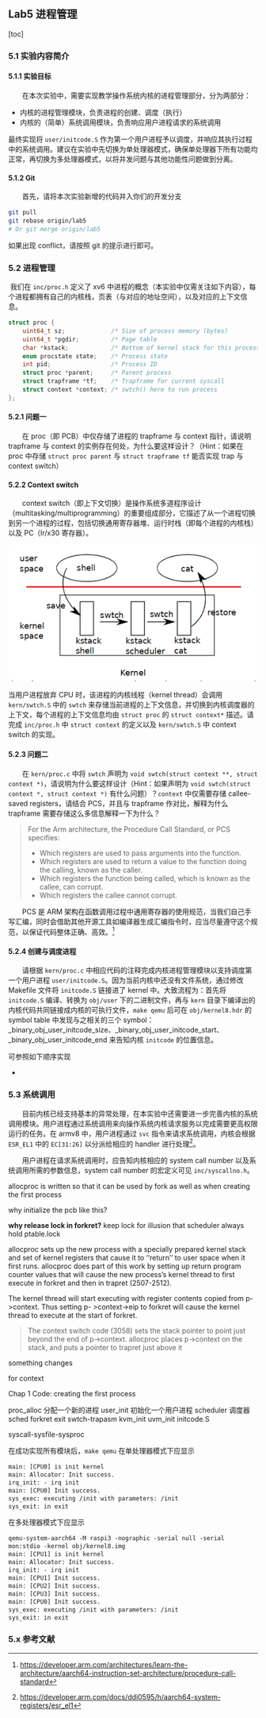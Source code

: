 ## Lab5 进程管理

[toc]

### 5.1 实验内容简介

#### 5.1.1 实验目标

　　在本次实验中，需要实现教学操作系统内核的进程管理部分，分为两部分：

- 内核的进程管理模块，负责进程的创建、调度（执行）
- 内核的（简单）系统调用模块，负责响应用户进程请求的系统调用

最终实现将 `user/initcode.S` 作为第一个用户进程予以调度，并响应其执行过程中的系统调用。建议在实验中先切换为单处理器模式，确保单处理器下所有功能均正常，再切换为多处理器模式，以将并发问题与其他功能性问题做到分离。

#### 5.1.2 Git

　　首先，请将本次实验新增的代码并入你们的开发分支

```bash
git pull
git rebase origin/lab5
# Or git merge origin/lab5
```

如果出现 conflict，请按照 git 的提示进行即可。

### 5.2 进程管理

​		我们在 `inc/proc.h` 定义了 xv6 中进程的概念（本实验中仅需关注如下内容），每个进程都拥有自己的内核栈，页表（与对应的地址空间），以及对应的上下文信息。

```c++
struct proc {
    uint64_t sz;             /* Size of process memory (bytes)          */
    uint64_t *pgdir;         /* Page table                              */
    char *kstack;            /* Bottom of kernel stack for this process */
    enum procstate state;    /* Process state                           */
    int pid;                 /* Process ID                              */
    struct proc *parent;     /* Parent process                          */
    struct trapframe *tf;    /* Trapframe for current syscall           */
    struct context *context; /* swtch() here to run process             */
};
```

#### 5.2.1 问题一

　　在 proc（即 PCB）中仅存储了进程的 trapframe 与 context 指针，请说明 trapframe 与 context 的实例存在何处，为什么要这样设计？（Hint：如果在 proc 中存储 `struct proc parent` 与 `struct trapframe tf` 能否实现 trap 与 context switch）

#### 5.2.2 Context switch

　　context switch（即上下文切换）是操作系统多道程序设计（multitasking/multiprogramming）的重要组成部分，它描述了从一个进程切换到另一个进程的过程，包括切换通用寄存器堆、运行时栈（即每个进程的内核栈）以及 PC（lr/x30 寄存器）。

<img src="Pic/Context-switch.png">

当用户进程放弃 CPU 时，该进程的内核线程（kernel thread）会调用 `kern/swtch.S` 中的 `swtch` 来存储当前进程的上下文信息，并切换到内核调度器的上下文，每个进程的上下文信息均由 `struct proc` 的 `struct context*` 描述。请完成 `inc/proc.h` 中 `struct context` 的定义以及 `kern/swtch.S` 中 context switch 的实现。

#### 5.2.3 问题二

　　在 `kern/proc.c` 中将 `swtch` 声明为 `void swtch(struct context **, struct context *)`，请说明为什么要这样设计（Hint：如果声明为 `void swtch(struct context *, struct context *)` 有什么问题）？`context` 中仅需要存储 callee-saved registers，请结合 PCS，并且与 trapframe 作对比，解释为什么 trapframe 需要存储这么多信息解释一下为什么？

>  For the Arm architecture, the Procedure Call Standard, or PCS specifies:
>
> - Which registers are used to pass arguments into the function.
> - Which registers are used to return a value to the function doing the calling, known as the caller.
> - Which registers the function being called, which is known as the callee, can corrupt.
> - Which registers the callee cannot corrupt.

　　PCS 是 ARM 架构在函数调用过程中通用寄存器的使用规范，当我们自己手写汇编，同时会借助其他开源工具如编译器生成汇编指令时，应当尽量遵守这个规范，以保证代码整体正确、高效。[^PCS]

#### 5.2.4 创建与调度进程

　　请根据 `kern/proc.c` 中相应代码的注释完成内核进程管理模块以支持调度第一个用户进程 `user/initcode.S`。因为当前内核中还没有文件系统，通过修改 Makefile 文件将 `initcode.S` 链接进了 kernel 中。大致流程为：首先将 `initcode.S` 编译、转换为 `obj/user` 下的二进制文件，再与 `kern` 目录下编译出的内核代码共同链接成内核的可执行文件，`make qemu` 后可在 `obj/kernel8.hdr` 的 symbol table 中发现与之相关的三个 symbol：\_binary_obj_user_initcode_size、\_binary_obj_user_initcode_start、\_binary_obj_user_initcode_end 来告知内核 `initcode` 的位置信息。

可参照如下顺序实现

- 

### 5.3 系统调用

　　目前内核已经支持基本的异常处理，在本实验中还需要进一步完善内核的系统调用模块。用户进程通过系统调用来向操作系统内核请求服务以完成需要更高权限运行的任务。在 armv8 中，用户进程通过 `svc` 指令来请求系统调用，内核会根据 `ESR_EL1` 中的 `EC[31:26]` 以分派给相应的 handler 进行处理[^ESR_EL1]。

　　用户进程在请求系统调用时，应告知内核相应的 system call number 以及系统调用所需的参数信息，system call number 的宏定义可见 `inc/syscallno.h`。

allocproc is written so that it can be used by fork as well as when creating the first process



why initialize the pcb like this?

**why release lock in forkret?** keep lock for illusion that scheduler always hold ptable.lock



allocproc sets up the new process with a specially prepared kernel stack and set of kernel registers that cause it to ‘‘return’’ to user space when it first runs. allocproc does part of this work by setting up return program counter values that will cause the new process’s kernel thread to first execute in forkret and then in trapret (2507-2512).

The kernel thread will start executing with register contents copied from p->context. Thus setting p- >context->eip to forkret will cause the kernel thread to execute at the start of forkret.



> The context switch code (3058) sets the stack pointer to point just beyond the end of p->context. allocproc places p->context on the stack, and puts a pointer to trapret just above it

something changes



for context



Chap 1 Code: creating the first process

proc_alloc 分配一个新的进程
user_init 初始化一个用户进程
scheduler 调度器
sched
forkret
exit
swtch-trapasm
kvm_init
uvm_init
initcode.S

syscall-sysfile-sysproc



在成功实现所有模块后，`make qemu` 在单处理器模式下应显示

```shell
main: [CPU0] is init kernel
main: Allocator: Init success.
irq_init: - irq init
main: [CPU0] Init success.
sys_exec: executing /init with parameters: /init 
sys_exit: in exit
```

在多处理器模式下应显示

```shell
qemu-system-aarch64 -M raspi3 -nographic -serial null -serial mon:stdio -kernel obj/kernel8.img
main: [CPU1] is init kernel
main: Allocator: Init success.
irq_init: - irq init
main: [CPU1] Init success.
main: [CPU2] Init success.
main: [CPU3] Init success.
main: [CPU0] Init success.
sys_exec: executing /init with parameters: /init 
sys_exit: in exit
```

### 5.x 参考文献

[^PCS]:https://developer.arm.com/architectures/learn-the-architecture/aarch64-instruction-set-architecture/procedure-call-standard
[^ESR_EL1]:https://developer.arm.com/docs/ddi0595/h/aarch64-system-registers/esr_el1